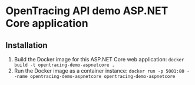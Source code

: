 # OpenTracing API demo ASP.NET Core application

## Installation

1. Build the Docker image for this ASP.NET Core web application: `docker build -t opentracing-demo-aspnetcore .`
1. Run the Docker image as a container instance: `docker run -p 5001:80 --name opentracing-demo-aspnetcore opentracing-demo-aspnetcore`


